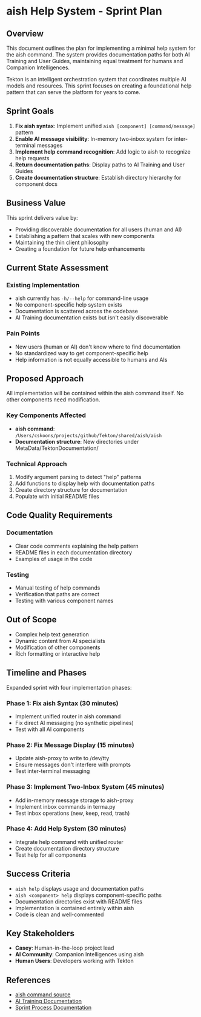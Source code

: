 # aish Help System - Sprint Plan

## Overview

This document outlines the plan for implementing a minimal help system for the aish command. The system provides documentation paths for both AI Training and User Guides, maintaining equal treatment for humans and Companion Intelligences.

Tekton is an intelligent orchestration system that coordinates multiple AI models and resources. This sprint focuses on creating a foundational help pattern that can serve the platform for years to come.

## Sprint Goals

1. **Fix aish syntax**: Implement unified `aish [component] [command/message]` pattern
2. **Enable AI message visibility**: In-memory two-inbox system for inter-terminal messages
3. **Implement help command recognition**: Add logic to aish to recognize help requests
4. **Return documentation paths**: Display paths to AI Training and User Guides
5. **Create documentation structure**: Establish directory hierarchy for component docs

## Business Value

This sprint delivers value by:

- Providing discoverable documentation for all users (human and AI)
- Establishing a pattern that scales with new components
- Maintaining the thin client philosophy
- Creating a foundation for future help enhancements

## Current State Assessment

### Existing Implementation

- aish currently has `-h/--help` for command-line usage
- No component-specific help system exists
- Documentation is scattered across the codebase
- AI Training documentation exists but isn't easily discoverable

### Pain Points

- New users (human or AI) don't know where to find documentation
- No standardized way to get component-specific help
- Help information is not equally accessible to humans and AIs

## Proposed Approach

All implementation will be contained within the aish command itself. No other components need modification.

### Key Components Affected

- **aish command**: `/Users/cskoons/projects/github/Tekton/shared/aish/aish`
- **Documentation structure**: New directories under MetaData/TektonDocumentation/

### Technical Approach

1. Modify argument parsing to detect "help" patterns
2. Add functions to display help with documentation paths
3. Create directory structure for documentation
4. Populate with initial README files

## Code Quality Requirements

### Documentation

- Clear code comments explaining the help pattern
- README files in each documentation directory
- Examples of usage in the code

### Testing

- Manual testing of help commands
- Verification that paths are correct
- Testing with various component names

## Out of Scope

- Complex help text generation
- Dynamic content from AI specialists
- Modification of other components
- Rich formatting or interactive help

## Timeline and Phases

Expanded sprint with four implementation phases:

### Phase 1: Fix aish Syntax (30 minutes)
- Implement unified router in aish command
- Fix direct AI messaging (no synthetic pipelines)
- Test with all AI components

### Phase 2: Fix Message Display (15 minutes)
- Update aish-proxy to write to /dev/tty
- Ensure messages don't interfere with prompts
- Test inter-terminal messaging

### Phase 3: Implement Two-Inbox System (45 minutes)
- Add in-memory message storage to aish-proxy
- Implement inbox commands in terma.py
- Test inbox operations (new, keep, read, trash)

### Phase 4: Add Help System (30 minutes)
- Integrate help command with unified router
- Create documentation directory structure
- Test help for all components

## Success Criteria

- `aish help` displays usage and documentation paths
- `aish <component> help` displays component-specific paths
- Documentation directories exist with README files
- Implementation is contained entirely within aish
- Code is clean and well-commented

## Key Stakeholders

- **Casey**: Human-in-the-loop project lead
- **AI Community**: Companion Intelligences using aish
- **Human Users**: Developers working with Tekton

## References

- [aish command source](/Users/cskoons/projects/github/Tekton/shared/aish/aish)
- [AI Training Documentation](/Users/cskoons/projects/github/Tekton/MetaData/TektonDocumentation/AITraining/)
- [Sprint Process Documentation](/Users/cskoons/projects/github/Tekton/MetaData/DevelopmentSprints/README.md)